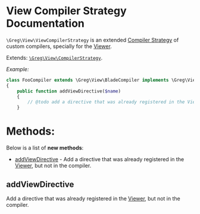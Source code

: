 # View Compiler Strategy Documentation

`\Greg\View\ViewCompilerStrategy` is an extended [Compiler Strategy](CompilerStrategy.md) of custom compilers, specially for the [Viewer](Viewer.md).

Extends: [`\Greg\View\CompilerStrategy`](CompilerStrategy.md).

_Example:_

```php
class FooCompiler extends \Greg\View\BladeCompiler implements \Greg\View\ViewCompilerStrategy
{
    public function addViewDirective($name)
    {
        // @todo add a directive that was already registered in the Viewer.
    }
```

# Methods:

Below is a list of **new methods**:

* [addViewDirective](#addviewdirective) - Add a directive that was already registered in the [Viewer](Viewer.md), but not in the compiler.

## addViewDirective

Add a directive that was already registered in the [Viewer](Viewer.md), but not in the compiler.

